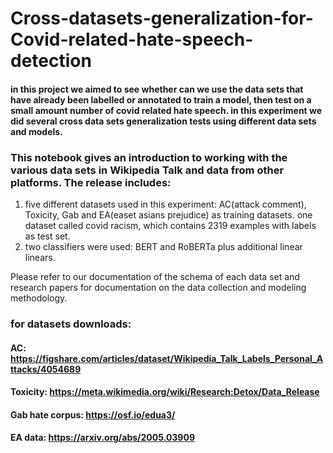 # Cross-datasets-generalization-for-Covid-related-hate-speech-detection

#### in this project we aimed to see whether can we use the data sets that have already been labelled or annotated to train a model, then test on a small amount number of covid related hate speech. in this experiment we did several cross data sets generalization tests using different data sets and models.
### This notebook gives an introduction to working with the various data sets in Wikipedia Talk and data from other platforms. The release includes:
1. five different datasets used in this experiment: AC(attack comment), Toxicity, Gab and EA(easet asians prejudice) as training datasets. one dataset called 
  covid racism, which contains 2319 examples with labels as test set.
2. two classifiers were used: BERT and RoBERTa plus additional linear linears.

Please refer to our documentation of the schema of each data set and research papers for documentation on the data collection and modeling methodology.

### for datasets downloads:
#### AC: https://figshare.com/articles/dataset/Wikipedia_Talk_Labels_Personal_Attacks/4054689
#### Toxicity: https://meta.wikimedia.org/wiki/Research:Detox/Data_Release
#### Gab hate corpus: https://osf.io/edua3/
#### EA data: https://arxiv.org/abs/2005.03909
